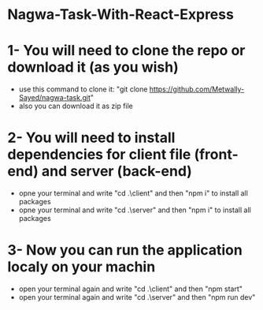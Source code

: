 # Nagwa-Task-With-React-Express

# 1- You will need to clone the repo or download it (as you wish)
- use this command to clone it: "git clone https://github.com/Metwally-Sayed/nagwa-task.git"
- also you can download it as zip file  

# 2- You will need to install dependencies for client file (front-end) and server (back-end)
- opne your terminal and write "cd .\client\" and then "npm i" to install all packages
- opne your terminal and write "cd .\server\" and then "npm i" to install all packages

# 3- Now you can run the application localy on your machin 
- open your terminal again and write "cd .\client\" and then "npm start"
- open your terminal again and write "cd .\server\" and then "npm run dev"
